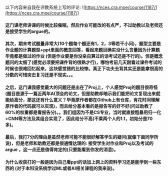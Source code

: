 以下内容来自我在评教系统上写的评论: ![https://nces.cra.moe/course/1187/](https://nces.cra.moe/course/1187/)
#### 这门课老师讲课的时候比较催眠，然后作业可能改的有点严，不过助教以及老师还是接受学生的argue的。

#### 其次，期末考试题量非常大(10个题每个题还有1，2，3等若干小问)，题型主要是作业题的计算题型+ppt里面的概念回答，看起来题目确实没什么含量因为计算题毕竟都是做过的作业 (但是作业要是你没亲自算过的话考试还是不行的)。但是概念题问的太细了(感觉必须要把课件背的很熟才行)，哪怕考前几天刚看过课件考试的时候也很难回忆起来，这块感觉错的比较惨。真正下功夫去背其实还是能拿很高的分数的可惜突击复习还是不现实。。。

#### 之后，这门课我感觉最大的问题还是出在了Proj上，个人感觉Proj的题目很奇怪(题目是源于一篇近两年AI顶会的论文，但是助教却暗示我们能把论文复现出来就能给高分，那这还有什么意义？毕竟原作者都在Github上有仓库，肯花时间理解原作者的代码就可以实现)，而且给分基本看的是报告写的好不好(问过助教了60%的权重都是看报告分)。。我们组因为不是CS专业，当时就直接粗暴用归一化+CNN等方法及其组合实现了，因此给分不高(不乘两个人的1.1，初始分是70多)。

#### 最后，我打7分的理由是虽然老师可能不能很好解答学生的疑问(就像下面同学所说)，但是老师和助教还都是很通情达理的: 接受学生对作业和Proj以及考试的argue ，这一点还是值得肯定的(只要能看到你发的消息)。

#### 为什么收获打的一般是因为自己看ppt的话加上网上的资料学习还是能学到一些东西的 (对于本科没系统学过ML或者AI相关课程的我来说)。
